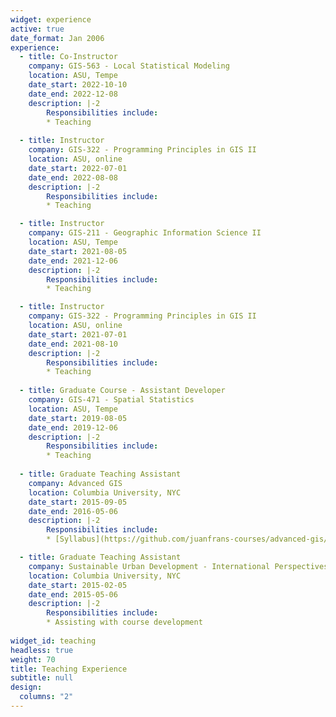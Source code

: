 ```yaml
---
widget: experience
active: true
date_format: Jan 2006
experience:
  - title: Co-Instructor
    company: GIS-563 - Local Statistical Modeling
    location: ASU, Tempe
    date_start: 2022-10-10
    date_end: 2022-12-08
    description: |-2
        Responsibilities include:
        * Teaching
        
  - title: Instructor
    company: GIS-322 - Programming Principles in GIS II
    location: ASU, online
    date_start: 2022-07-01
    date_end: 2022-08-08
    description: |-2
        Responsibilities include:
        * Teaching

  - title: Instructor
    company: GIS-211 - Geographic Information Science II
    location: ASU, Tempe
    date_start: 2021-08-05
    date_end: 2021-12-06
    description: |-2
        Responsibilities include:
        * Teaching

  - title: Instructor
    company: GIS-322 - Programming Principles in GIS II
    location: ASU, online
    date_start: 2021-07-01
    date_end: 2021-08-10
    description: |-2
        Responsibilities include:
        * Teaching
        
  - title: Graduate Course - Assistant Developer
    company: GIS-471 - Spatial Statistics
    location: ASU, Tempe
    date_start: 2019-08-05
    date_end: 2019-12-06
    description: |-2
        Responsibilities include:
        * Teaching
        
  - title: Graduate Teaching Assistant
    company: Advanced GIS
    location: Columbia University, NYC
    date_start: 2015-09-05
    date_end: 2016-05-06
    description: |-2
        Responsibilities include:
        * [Syllabus](https://github.com/juanfrans-courses/advanced-gis/blob/master/Fall_2015/Syllabus.md)

  - title: Graduate Teaching Assistant
    company: Sustainable Urban Development - International Perspectives
    location: Columbia University, NYC
    date_start: 2015-02-05
    date_end: 2015-05-06
    description: |-2
        Responsibilities include:
        * Assisting with course development
        
widget_id: teaching
headless: true
weight: 70
title: Teaching Experience
subtitle: null
design:
  columns: "2"
---
```

